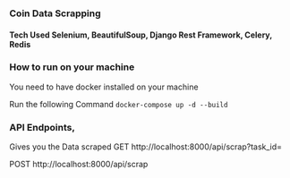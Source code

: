 ### Coin Data Scrapping

#### Tech Used Selenium, BeautifulSoup, Django Rest Framework, Celery, Redis

### How to run on your machine

You need to have docker installed on your machine

Run the following Command
`docker-compose up -d --build`

### API Endpoints,

Gives you the Data scraped
GET http://localhost:8000/api/scrap?task_id=

POST http://localhost:8000/api/scrap
